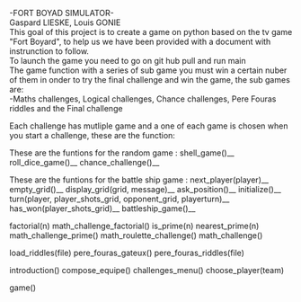 -FORT BOYAD SIMULATOR-                                                                                                    
Gaspard LIESKE, Louis GONIE                                                                                               
This goal of this project is to create a game on python based on the tv game "Fort Boyard", to help us we have been provided with a document with instrunction to follow.                                                                     
To launch the game you need to go on git hub pull and run main                                                            
The game function with a series of sub game you must win a certain nuber of them in onder to try the final challenge and win the game, the sub games are:                                                                                     
  -Maths challenges, Logical challenges, Chance challenges, Pere Fouras riddles and the Final challenge

Each challenge has mutliple game and a one of each game is chosen when you start a challenge, these are the function:

These are the funtions for the random game : 
  shell_game()__
  roll_dice_game()__
  chance_challenge()__

These are the funtions for the battle ship game : 
  next_player(player)__
  empty_grid()__
  display_grid(grid, message)__
  ask_position()__
  initialize()__
  turn(player, player_shots_grid, opponent_grid, playerturn)__
  has_won(player_shots_grid)__
  battleship_game()__

factorial(n)
math_challenge_factorial()
is_prime(n)
nearest_prime(n)
math_challenge_prime()
math_roulette_challenge()
math_challenge()

load_riddles(file)
pere_fouras_gateux()
pere_fouras_riddles(file)

introduction()
compose_equipe()
challenges_menu()
choose_player(team)

game()
